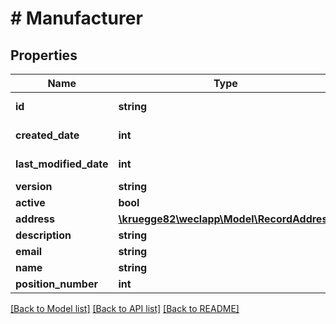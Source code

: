 # # Manufacturer

## Properties

Name | Type | Description | Notes
------------ | ------------- | ------------- | -------------
**id** | **string** |  | [optional] [readonly]
**created_date** | **int** |  | [optional] [readonly]
**last_modified_date** | **int** |  | [optional] [readonly]
**version** | **string** |  | [optional]
**active** | **bool** |  | [optional]
**address** | [**\kruegge82\weclapp\Model\RecordAddress**](RecordAddress.md) |  | [optional]
**description** | **string** |  | [optional]
**email** | **string** |  | [optional]
**name** | **string** |  | [optional]
**position_number** | **int** |  | [optional]

[[Back to Model list]](../../README.md#models) [[Back to API list]](../../README.md#endpoints) [[Back to README]](../../README.md)
